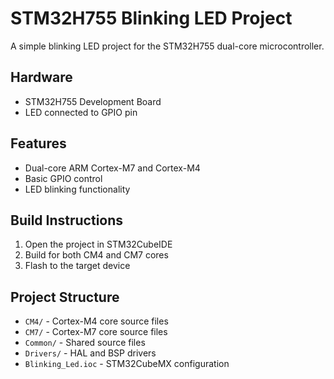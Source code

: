 # STM32H755 Blinking LED Project

A simple blinking LED project for the STM32H755 dual-core microcontroller.

## Hardware
- STM32H755 Development Board
- LED connected to GPIO pin

## Features
- Dual-core ARM Cortex-M7 and Cortex-M4
- Basic GPIO control
- LED blinking functionality

## Build Instructions
1. Open the project in STM32CubeIDE
2. Build for both CM4 and CM7 cores
3. Flash to the target device

## Project Structure
- `CM4/` - Cortex-M4 core source files
- `CM7/` - Cortex-M7 core source files
- `Common/` - Shared source files
- `Drivers/` - HAL and BSP drivers
- `Blinking_Led.ioc` - STM32CubeMX configuration
